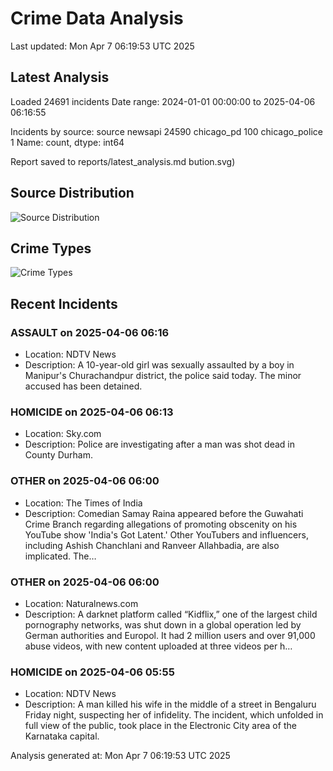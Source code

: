 # Crime Data Analysis
Last updated: Mon Apr  7 06:19:53 UTC 2025

## Latest Analysis

Loaded 24691 incidents
Date range: 2024-01-01 00:00:00 to 2025-04-06 06:16:55

Incidents by source:
source
newsapi           24590
chicago_pd          100
chicago_police        1
Name: count, dtype: int64

Report saved to reports/latest_analysis.md
bution.svg)

## Source Distribution
![Source Distribution](images/source_distribution.svg)

## Crime Types
![Crime Types](images/crime_types.svg)

## Recent Incidents

### ASSAULT on 2025-04-06 06:16
- Location: NDTV News
- Description: A 10-year-old girl was sexually assaulted by a boy in Manipur&#039;s Churachandpur district, the police said today. The minor accused has been detained.


### HOMICIDE on 2025-04-06 06:13
- Location: Sky.com
- Description: Police are investigating after a man was shot dead in County Durham.


### OTHER on 2025-04-06 06:00
- Location: The Times of India
- Description: Comedian Samay Raina appeared before the Guwahati Crime Branch regarding allegations of promoting obscenity on his YouTube show 'India's Got Latent.' Other YouTubers and influencers, including Ashish Chanchlani and Ranveer Allahbadia, are also implicated. The…


### OTHER on 2025-04-06 06:00
- Location: Naturalnews.com
- Description: A darknet platform called “Kidflix,” one of the largest child pornography networks, was shut down in a global operation led by German authorities and Europol. It had 2 million users and over 91,000 abuse videos, with new content uploaded at three videos per h…


### HOMICIDE on 2025-04-06 05:55
- Location: NDTV News
- Description: A man killed his wife in the middle of a street in Bengaluru Friday night, suspecting her of infidelity. The incident, which unfolded in full view of the public, took place in the Electronic City area of the Karnataka capital.

Analysis generated at: Mon Apr  7 06:19:53 UTC 2025
